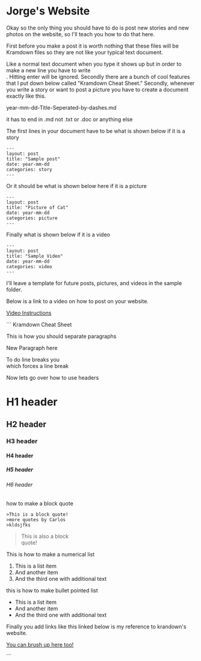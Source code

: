 # Jorge's Website
Okay so the only thing you should have to do is post new stories and new photos on the website, so I'll teach you how to do that here.

First before you make a post it is worth nothing that these files will be Kramdown files so they are not like your typical text document.

Like a normal text document when you type it shows up but in order to make a new line you have to write <br />. Hitting enter will be ignored. Secondly there are a bunch of cool features that I put down below called "Kramdown Cheat Sheet."
Secondly, whenever you write a story or want to post a picture you have to create a document exactly like this.

year-mm-dd-Title-Seperated-by-dashes.md

it has to end in .md not .txt or .doc or anything else

The first lines in your document have to be what is shown below if it is a story
```
---
layout: post
title: "Sample post"
date: year-mm-dd
categories: story
---
```
Or it should be what is shown below here if it is a picture
```
---
layout: post
title: "Picture of Cat"
date: year-mm-dd
categories: picture
---
```
Finally what is shown below if it is a video
```
---
layout: post
title: "Sample Video"
date: year-mm-dd
categories: video
---
```
I'll leave a template for future posts, pictures, and videos in the sample folder.

Below is a link to a video on how to post on your website.
<p><a href="https://youtu.be/2gLOj3H4xMU">Video Instructions</a>
</p>
```
Kramdown Cheat Sheet

<p> This is how you should separate paragraphs</p>
<p> New Paragraph here</p>

<p>To do line breaks you <br />
which forces a line break</p>

Now lets go over how to use headers
<h1>H1 header</h1>

<h2>H2 header</h2>

<h3>H3 header</h3>

<h4>H4 header</h4>

<h5>H5 header</h5>

<h6>H6 header</h6>

how to make a block quote

    >This is a block quote!
    >more quotes by Carlos
    >kldsjfks

<blockquote>
This is also a block <br />
quote!
</blockquote>

This is how to make a numerical list

<ol>
  <li>This is a list item</li>
  <li>And another item</li>
  <li>And the third one
with additional text</li>
</ol>

this is how to make bullet pointed list

<ul>
  <li>This is a list item</li>
  <li>And another item</li>
  <li>And the third one
with additional text</li>
</ul>

<p>Finally you add links like this linked below is my reference to krandown's website.<br />

<p><a href="https://kramdown.gettalong.org/quickref.html">You can brush up here too!</a>
</p>
```
